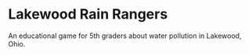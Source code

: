 # Lakewood Rain Rangers

An educational game for 5th graders about water pollution in Lakewood, Ohio.
